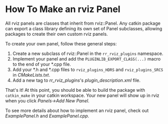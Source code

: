 # How To Make an rviz Panel

All rviz panels are classes that inherit from rviz::Panel. Any catkin package can export a class library defining its own set of Panel subclasses, allowing packages to create their own custom rviz panels.

To create your own panel, follow these general steps:

1. Create a new subclass of rviz::Panel in the `rr_rviz_plugins` namespace.
2. Implement your panel and add the `PLUGINLIB_EXPORT_CLASS(...)` macro to the end of your *.cpp file.
3. Add your *.h and *.cpp files to `rviz_plugins_HDRS` and `rviz_plugins_SRCS` in *CMakeLists.txt*.
4. Add a new <class> tag to *rr_rviz_plugins*'s *plugin_description.xml* file.

That's it! At this point, you should be able to build the package with `catkin_make` in your catkin workspace. Your new panel will show up in rviz when you click *Panels->Add New Panel*.

To see more details about how to implement an rviz panel, check out *ExamplePanel.h* and *ExamplePanel.cpp*.